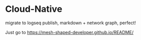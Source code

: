 # Cloud-Native

migrate to logseq publish, markdown + network graph, perfect!

Just go to https://mesh-shaped-developer.github.io/README/
